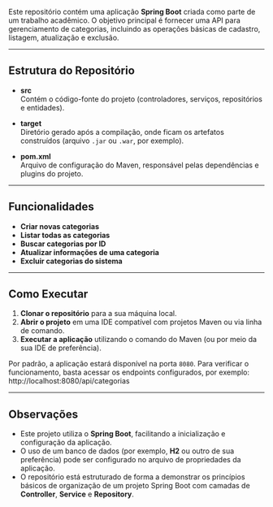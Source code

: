 Este repositório contém uma aplicação **Spring Boot** criada como parte de um trabalho acadêmico. O objetivo principal é fornecer uma API para gerenciamento de categorias, incluindo as operações básicas de cadastro, listagem, atualização e exclusão.

---

## Estrutura do Repositório

- **src**  
  Contém o código-fonte do projeto (controladores, serviços, repositórios e entidades).

- **target**  
  Diretório gerado após a compilação, onde ficam os artefatos construídos (arquivo `.jar` ou `.war`, por exemplo).

- **pom.xml**  
  Arquivo de configuração do Maven, responsável pelas dependências e plugins do projeto.


---

## Funcionalidades

- **Criar novas categorias**
- **Listar todas as categorias**
- **Buscar categorias por ID**
- **Atualizar informações de uma categoria**
- **Excluir categorias do sistema**

---

## Como Executar

1. **Clonar o repositório** para a sua máquina local.
2. **Abrir o projeto** em uma IDE compatível com projetos Maven ou via linha de comando.
3. **Executar a aplicação** utilizando o comando do Maven (ou por meio da sua IDE de preferência).

Por padrão, a aplicação estará disponível na porta `8080`. Para verificar o funcionamento, basta acessar os endpoints configurados, por exemplo:  
http://localhost:8080/api/categorias

---

## Observações

- Este projeto utiliza o **Spring Boot**, facilitando a inicialização e configuração da aplicação.
- O uso de um banco de dados (por exemplo, **H2** ou outro de sua preferência) pode ser configurado no arquivo de propriedades da aplicação.
- O repositório está estruturado de forma a demonstrar os princípios básicos de organização de um projeto Spring Boot com camadas de **Controller**, **Service** e **Repository**.
